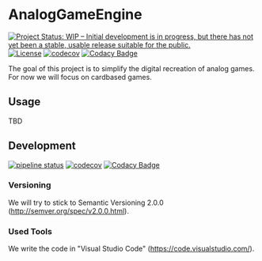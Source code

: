 # AnalogGameEngine

[![Project Status: WIP – Initial development is in progress, but there has not yet been a stable, usable release suitable for the public.](http://www.repostatus.org/badges/latest/wip.svg)](http://www.repostatus.org/#wip)
[![License](https://img.shields.io/badge/license-MIT-blue.svg)](https://gitlab.com/analoggameengine/MauMauPrototype/blob/master/LICENSE.txt)
[![codecov](https://codecov.io/gl/analoggameengine/AnalogGameEngine/branch/production/graph/badge.svg)](https://codecov.io/gl/analoggameengine/AnalogGameEngine/branch/production)
[![Codacy Badge](https://api.codacy.com/project/badge/Grade/88b63759f0b4472c8ecaccf226aac375?branch=production)](https://www.codacy.com/app/NicoVIII/AnalogGameEngine?utm_source=github.com&utm_medium=referral&utm_content=GreyscaleUnicorns/AnalogGameEngine&utm_campaign=Badge_Grade)

The goal of this project is to simplify the digital recreation of analog games. For now we will focus on cardbased games.

## Usage

TBD

## Development

[![pipeline status](https://gitlab.com/analoggameengine/AnalogGameEngine/badges/master/pipeline.svg)](https://gitlab.com/analoggameengine/AnalogGameEngine/commits/master)
[![codecov](https://codecov.io/gl/analoggameengine/AnalogGameEngine/branch/master/graph/badge.svg)](https://codecov.io/gl/analoggameengine/AnalogGameEngine)
[![Codacy Badge](https://api.codacy.com/project/badge/Grade/88b63759f0b4472c8ecaccf226aac375?branch=master)](https://www.codacy.com/app/NicoVIII/AnalogGameEngine?utm_source=github.com&utm_medium=referral&utm_content=GreyscaleUnicorns/AnalogGameEngine&utm_campaign=Badge_Grade)

### Versioning

We will try to stick to Semantic Versioning 2.0.0 (<http://semver.org/spec/v2.0.0.html>).

### Used Tools

We write the code in "Visual Studio Code" (<https://code.visualstudio.com/>).

